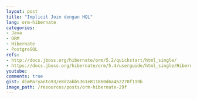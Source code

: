 ```yaml
---
layout: post
title: "Implicit Join dengan HQL"
lang: orm-hibernate
categories:
- Java
- ORM
- Hibernate
- PostgreSQL
refs: 
- http://docs.jboss.org/hibernate/orm/5.2/quickstart/html_single/
- https://docs.jboss.org/hibernate/orm/5.4/userguide/html_single/Hibernate_User_Guide.html#hql
youtube: 
comments: true
gist: dimMaryanto93/e8d2abb5361e811860d6a462270f119b
image_path: /resources/posts/orm-hibernate-29f
---
```


